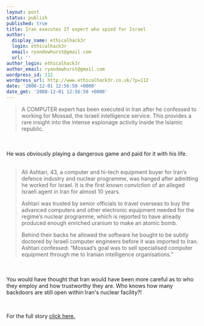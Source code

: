 ```yaml
---
layout: post
status: publish
published: true
title: Iran executes IT expert who spied for Israel
author:
  display_name: ethicalhack3r
  login: ethicalhack3r
  email: ryandewhurst@gmail.com
  url: ''
author_login: ethicalhack3r
author_email: ryandewhurst@gmail.com
wordpress_id: 112
wordpress_url: http://www.ethicalhack3r.co.uk/?p=112
date: '2008-12-01 12:56:50 +0000'
date_gmt: '2008-12-01 12:56:50 +0000'
---
```

<blockquote>A COMPUTER expert has been executed in Iran after he confessed to working for Mossad, the Israeli intelligence service. This provides a rare insight into the intense espionage activity inside the Islamic republic.</p></blockquote>
<p><strong><span style="text-decoration: underline;"></span><br />
</strong><br />
He was obviously playing a dangerous game and paid for it with his life.<br />
<strong><span style="text-decoration: underline;"></span><br />
</strong></p>
<blockquote><p>Ali Ashtari, 43, a computer and hi-tech equipment buyer for Iran’s defence industry and nuclear programme, was hanged after admitting he worked for Israel. It is the first known conviction of an alleged Israeli agent in Iran for almost 10 years.</p>
<p>Ashtari was trusted by senior officials to travel overseas to buy the advanced computers and other electronic equipment needed for the regime’s nuclear programme, which is reported to have already produced enough enriched uranium to make an atomic bomb.</p>
<p>Behind their backs he allowed the software he bought to be subtly doctored by Israeli computer engineers before it was imported to Iran. Ashtari confessed: “Mossad’s goal was to sell specialised computer equipment through me to Iranian intelligence organisations.”</p></blockquote>
<p><strong><span style="text-decoration: underline;"></span><br />
</strong><br />
You would have thought that Iran would have been more careful as to who they employ and how trustworthy they are. Who knows how many backdoors are still open within Iran's nuclear facility?!</p>
<p><strong><span style="text-decoration: underline;"></span><br />
</strong></p>
<p>For the full story <a title="Times online iran execution" href="http://www.timesonline.co.uk/tol/news/world/middle_east/article5258057.ece" target="_blank">click here.</a></p>

